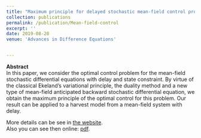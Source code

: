 ```yaml
---
title: "Maximum principle for delayed stochastic mean-field control problem with state constraint"
collection: publications
permalink: /publication/Mean-field-control
excerpt: ''
date: 2019-08-20
venue: 'Advances in Difference Equations'


---
```

**Abstract**     
In this paper, we consider the optimal control problem for the mean-field stochastic differential equations with delay and state constraint. By virtue of the classical Ekeland’s variational principle, the duality method and a new type of mean-field anticipated backward stochastic differential equation, we obtain the maximum principle of the optimal control for this problem. Our result can be applied to a harvest model from a mean-field system with delay.  


More details can be see in [the website](https://jiandong4388.github.io/files/Chen-Wang2019_Article_MaximumPrincipleForDelayedStoc.pdf).  
Also you can see then online: [pdf](/files/Chen-Wang2019_Article_MaximumPrincipleForDelayedStoc.pdf).
